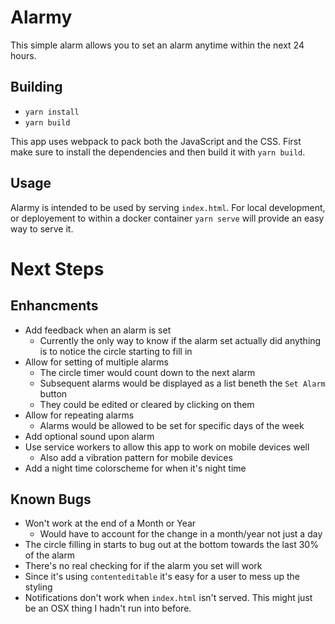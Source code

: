 # Alarmy

This simple alarm allows you to set an alarm anytime within the next 24 hours.

## Building

- `yarn install`
- `yarn build`

This app uses webpack to pack both the JavaScript and the CSS. First make sure to install
the dependencies and then build it with `yarn build`.

## Usage

Alarmy is intended to be used by serving `index.html`. For local development, or deployement to
within a docker container `yarn serve` will provide an easy way to serve it.

# Next Steps

## Enhancments
- Add feedback when an alarm is set
  - Currently the only way to know if the alarm set actually did anything is to notice the circle starting to fill in
- Allow for setting of multiple alarms
  - The circle timer would count down to the next alarm
  - Subsequent alarms would be displayed as a list beneth the `Set Alarm` button
  - They could be edited or cleared by clicking on them
- Allow for repeating alarms
  - Alarms would be allowed to be set for specific days of the week
- Add optional sound upon alarm
- Use service workers to allow this app to work on mobile devices well
  - Also add a vibration pattern for mobile devices
- Add a night time colorscheme for when it's night time

## Known Bugs

- Won't work at the end of a Month or Year
  - Would have to account for the change in a month/year not just a day
- The circle filling in starts to bug out at the bottom towards the last 30% of the alarm
- There's no real checking for if the alarm you set will work
- Since it's using `contenteditable` it's easy for a user to mess up the styling
- Notifications don't work when `index.html` isn't served. This might just be an OSX thing I hadn't run into before.
